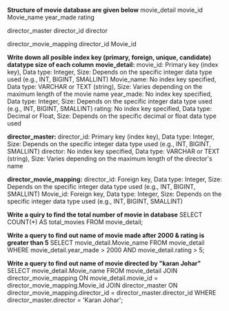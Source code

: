 **Structure of movie database are given below**
movie_detail
movie_id  Movie_name  year_made  rating

director_master
director_id  director

director_movie_mapping
director_id  Movie_id

**Write down all posible index key (primary, foreign, unique, candidate) datatype size of each column**
**movie_detail:**
movie_id: Primary key (index key), Data type: Integer, Size: Depends on the specific integer data type used (e.g., INT, BIGINT, SMALLINT)
Movie_name: No index key specified, Data type: VARCHAR or TEXT (string), Size: Varies depending on the maximum length of the movie name
year_made: No index key specified, Data type: Integer, Size: Depends on the specific integer data type used (e.g., INT, BIGINT, SMALLINT)
rating: No index key specified, Data type: Decimal or Float, Size: Depends on the specific decimal or float data type used

**director_master:**
director_id: Primary key (index key), Data type: Integer, Size: Depends on the specific integer data type used (e.g., INT, BIGINT, SMALLINT)
director: No index key specified, Data type: VARCHAR or TEXT (string), Size: Varies depending on the maximum length of the director's name

**director_movie_mapping:**
director_id: Foreign key, Data type: Integer, Size: Depends on the specific integer data type used (e.g., INT, BIGINT, SMALLINT)
Movie_id: Foreign key, Data type: Integer, Size: Depends on the specific integer data type used (e.g., INT, BIGINT, SMALLINT)

**Write a quiry to find the total number of movie in database**
SELECT COUNT(*) AS total_movies
FROM movie_detail;

**Write a query to find out name of movie made after 2000 & rating is greater than 5**
SELECT movie_detail.Movie_name
FROM movie_detail
WHERE movie_detail.year_made > 2000 AND movie_detail.rating > 5;

**Write a query to find out name of movie directed by "karan Johar"**
SELECT movie_detail.Movie_name
FROM movie_detail
JOIN director_movie_mapping ON movie_detail.movie_id = director_movie_mapping.Movie_id
JOIN director_master ON director_movie_mapping.director_id = director_master.director_id
WHERE director_master.director = 'Karan Johar';